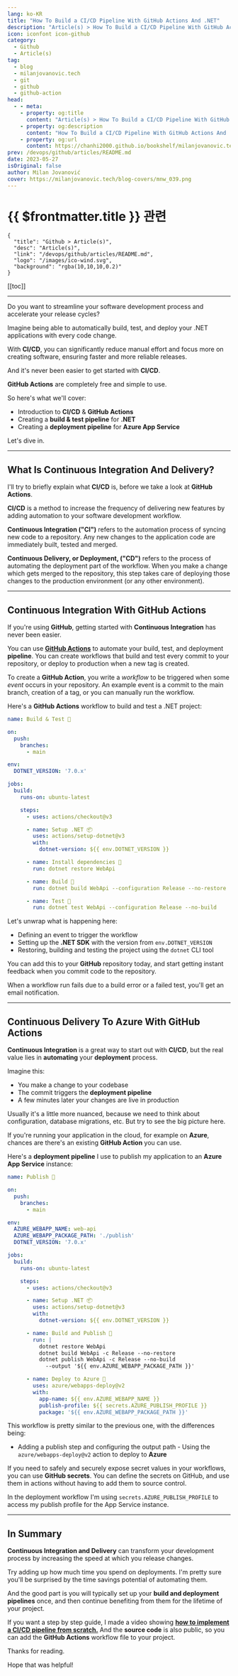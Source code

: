 ```yaml
---
lang: ko-KR
title: "How To Build a CI/CD Pipeline With GitHub Actions And .NET"
description: "Article(s) > How To Build a CI/CD Pipeline With GitHub Actions And .NET"
icon: iconfont icon-github
category: 
  - Github
  - Article(s)
tag: 
  - blog
  - milanjovanovic.tech
  - git
  - github
  - github-action
head:
  - - meta:
    - property: og:title
      content: "Article(s) > How To Build a CI/CD Pipeline With GitHub Actions And .NET"
    - property: og:description
      content: "How To Build a CI/CD Pipeline With GitHub Actions And .NET"
    - property: og:url
      content: https://chanhi2000.github.io/bookshelf/milanjovanovic.tech/how-to-build-ci-cd-pipeline-with-github-actions-and-dotnet.html
prev: /devops/github/articles/README.md
date: 2023-05-27
isOriginal: false
author: Milan Jovanović
cover: https://milanjovanovic.tech/blog-covers/mnw_039.png
---
```


# {{ $frontmatter.title }} 관련

```component VPCard
{
  "title": "Github > Article(s)",
  "desc": "Article(s)",
  "link": "/devops/github/articles/README.md",
  "logo": "/images/ico-wind.svg",
  "background": "rgba(10,10,10,0.2)"
}
```

[[toc]]

---

<SiteInfo
  name="How To Build a CI/CD Pipeline With GitHub Actions And .NET"
  desc="Do you want to streamline your software development process and accelerate your release cycles? Imagine being able to automatically build, test, and deploy your .NET applications with every code change. With CI/CD, you can significantly reduce manual effort and focus more on creating software, ensuring faster and more reliable releases. And it's never been easier to get started with CI/CD. GitHub Actions are completely free and simple to use."
  url="https://milanjovanovic.tech/blog/how-to-build-ci-cd-pipeline-with-github-actions-and-dotnet/"
  logo="https://milanjovanovic.tech/profile_favicon.png"
  preview="https://milanjovanovic.tech/blog-covers/mnw_039.png"/>

Do you want to streamline your software development process and accelerate your release cycles?

Imagine being able to automatically build, test, and deploy your .NET applications with every code change.

With **CI/CD**, you can significantly reduce manual effort and focus more on creating software, ensuring faster and more reliable releases.

And it's never been easier to get started with **CI/CD**.

**GitHub Actions** are completely free and simple to use.

So here's what we'll cover:

- Introduction to **CI/CD** & **GitHub Actions**
- Creating a **build & test pipeline** for **.NET**
- Creating a **deployment pipeline** for **Azure App Service**

Let's dive in.

---

## What Is Continuous Integration And Delivery?

I'll try to briefly explain what **CI/CD** is, before we take a look at **GitHub Actions**.

**CI/CD** is a method to increase the frequency of delivering new features by adding automation to your software development workflow.

**Continuous Integration ("CI")** refers to the automation process of syncing new code to a repository. Any new changes to the application code are immediately built, tested and merged.

**Continuous Delivery, or Deployment, ("CD")** refers to the process of automating the deployment part of the workflow. When you make a change which gets merged to the repository, this step takes care of deploying those changes to the production environment (or any other environment).

---

## Continuous Integration With GitHub Actions

If you're using **GitHub**, getting started with **Continuous Integration** has never been easier.

You can use [<FontIcon icon="iconfont icon-github"/>**GitHub Actions**](https://github.com/features/actions) to automate your build, test, and deployment **pipeline**. You can create workflows that build and test every commit to your repository, or deploy to production when a new tag is created.

To create a **GitHub Action**, you write a *workflow* to be triggered when some *event* occurs in your repository. An example event is a commit to the main branch, creation of a tag, or you can manually run the workflow.

Here's a **GitHub Actions** workflow to build and test a .NET project:

```yaml
name: Build & Test 🧪

on:
  push:
    branches:
      - main

env:
  DOTNET_VERSION: '7.0.x'

jobs:
  build:
    runs-on: ubuntu-latest

    steps:
      - uses: actions/checkout@v3

      - name: Setup .NET 📦
        uses: actions/setup-dotnet@v3
        with:
          dotnet-version: ${{ env.DOTNET_VERSION }}

      - name: Install dependencies 📂
        run: dotnet restore WebApi

      - name: Build 🧱
        run: dotnet build WebApi --configuration Release --no-restore

      - name: Test 🧪
        run: dotnet test WebApi --configuration Release --no-build
```

Let's unwrap what is happening here:

- Defining an event to trigger the workflow
- Setting up the **.NET SDK** with the version from `env.DOTNET_VERSION`
- Restoring, building and testing the project using the `dotnet` CLI tool

You can add this to your **GitHub** repository today, and start getting instant feedback when you commit code to the repository.

When a workflow run fails due to a build error or a failed test, you'll get an email notification.

---

## Continuous Delivery To Azure With GitHub Actions

**Continuous Integration** is a great way to start out with **CI/CD**, but the real value lies in **automating** your **deployment** process.

Imagine this:

- You make a change to your codebase
- The commit triggers the **deployment pipeline**
- A few minutes later your changes are live in production

Usually it's a little more nuanced, because we need to think about configuration, database migrations, etc.
But try to see the big picture here.

If you're running your application in the cloud, for example on **Azure**, chances are there's an existing **GitHub Action** you can use.

Here's a **deployment pipeline** I use to publish my application to an **Azure App Service** instance:

```yaml
name: Publish 🚀

on:
  push:
    branches:
      - main

env:
  AZURE_WEBAPP_NAME: web-api
  AZURE_WEBAPP_PACKAGE_PATH: './publish'
  DOTNET_VERSION: '7.0.x'

jobs:
  build:
    runs-on: ubuntu-latest

    steps:
      - uses: actions/checkout@v3

      - name: Setup .NET 📦
        uses: actions/setup-dotnet@v3
        with:
          dotnet-version: ${{ env.DOTNET_VERSION }}

      - name: Build and Publish 📂
        run: |
          dotnet restore WebApi
          dotnet build WebApi -c Release --no-restore
          dotnet publish WebApi -c Release --no-build
            --output '${{ env.AZURE_WEBAPP_PACKAGE_PATH }}'

      - name: Deploy to Azure 🌌
        uses: azure/webapps-deploy@v2
        with:
          app-name: ${{ env.AZURE_WEBAPP_NAME }}
          publish-profile: ${{ secrets.AZURE_PUBLISH_PROFILE }}
          package: '${{ env.AZURE_WEBAPP_PACKAGE_PATH }}'
```

This workflow is pretty similar to the previous one, with the differences being:

- Adding a publish step and configuring the output path - Using the `azure/webapps-deploy@v2` action to deploy to **Azure**

If you need to safely and securely expose secret values in your workflows, you can use **GitHub secrets**. You can define the secrets on GitHub, and use them in actions without having to add them to source control.

In the deployment workflow I'm using `secrets.AZURE_PUBLISH_PROFILE` to access my publish profile for the App Service instance.

---

## In Summary

**Continuous Integration and Delivery** can transform your development process by increasing the speed at which you release changes.

Try adding up how much time you spend on deployments. I'm pretty sure you'll be surprised by the time savings potential of automating them.

And the good part is you will typically set up your **build and deployment pipelines** once, and then continue benefiting from them for the lifetime of your project.

If you want a step by step guide, I made a video showing [<FontIcon icon="fa-brands fa-youtube"/>**how to implement a CI/CD pipeline from scratch.**](https://youtu.be/QP0pi7xe24s) And the **source code** is also public, so you can add the **GitHub Actions** workflow file to your project.

Thanks for reading.

Hope that was helpful!

